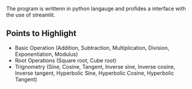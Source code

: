 The program is writtenn in python langauge and profides a interface with the use of streamlit.

## Points to Highlight
- Basic Operation (Addition, Subtraction, Multiplication, Division, Exponentiation, Modulus)
- Root Operations (Square root, Cube root)
- Trignometry (Sine, Cosine, Tangent, Inverse sine, Inverse cosine, Inverse tangent, Hyperbolic Sine, Hyperbolic Cosine, Hyperbolic Tangent)
